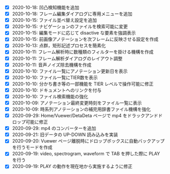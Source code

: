 - [x] 2020-10-18: 凹凸検知機能を追加
- [x] 2020-10-18: フレーム編集ダイアログに専用メニューを追加
- [x] 2020-10-15: ファイル並べ替え設定を追加
- [x] 2020-10-15: ナビゲーションのファイルを検索可能に変更
- [x] 2020-10-15: 編集モードに応じて disactive な要素を強調表示
- [x] 2020-10-15: 前画像アノテーションを次フレームに反映させる設定を作成
- [x] 2020-10-13: 点群，矩形記述プロセスを簡素化
- [x] 2020-10-11: フレーム解析時に数種類のフィルターを掛ける機構を作成
- [x] 2020-10-11: フレーム解析ダイアログのレイアウト調整
- [x] 2020-10-11: 音声ノイズ除去機構を作成
- [x] 2020-10-10: ファイル一覧にアノテーション更新日を表示
- [x] 2020-10-10: ファイル一覧にTIER数を表示
- [x] 2020-10-10: 分かち書き等の一部機能を TIER レベルで操作可能に修正
- [x] 2020-10-10: ドキュメントへのリンクを付与
- [x] 2020-10-10: ファイル検索機能の強化
- [x] 2020-10-09: アノテーション最終変更時刻をファイル一覧に表示
- [x] 2020-10-09: 時系列アノテーションの補完用辞書ファイル機構を強化
- [x] 2020-09-29: Home/Vuewer/DetaDeta ページで mp4 をドラックアンドドロップ可能に修正
- [x] 2020-09-29: mp4 のコンバーターを追加
- [x] 2020-09-21: 旧データの UP-DOWN 読み込みを実装
- [x] 2020-09-20: Vuewer ページ離脱時にドロップボックスに自動バックアップを行うモードを作成
- [x] 2020-09-19: video, spectrogram, waveform で TAB を押した際に PLAY を行う
- [x] 2020-09-19: PLAY の動作を現在地から実施するように修正
